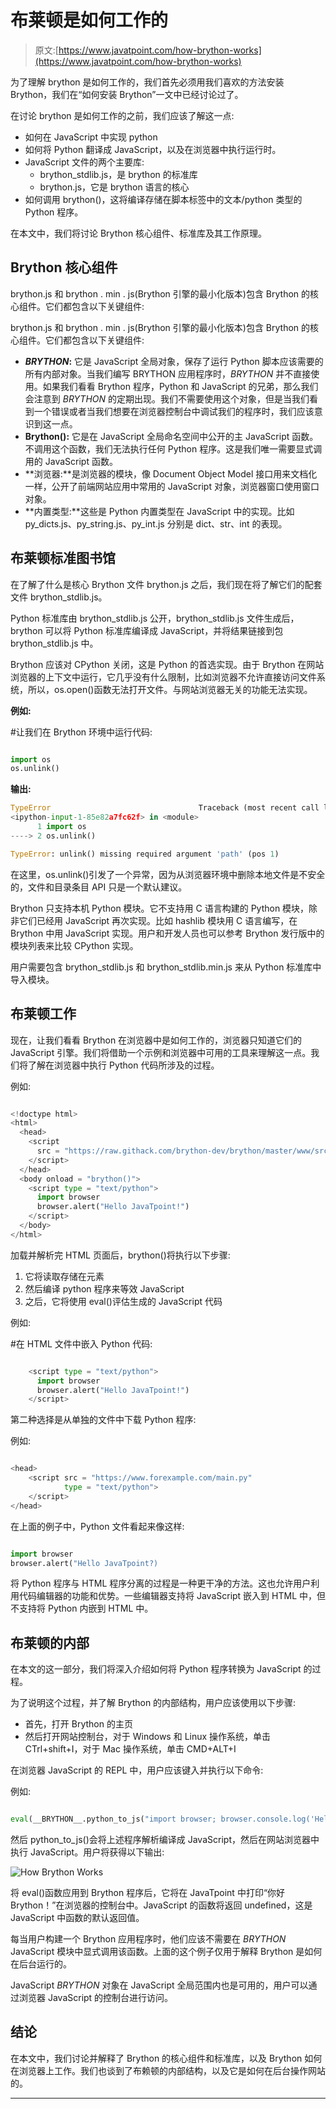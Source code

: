 # 布莱顿是如何工作的

> 原文:[https://www.javatpoint.com/how-brython-works](https://www.javatpoint.com/how-brython-works)

为了理解 brython 是如何工作的，我们首先必须用我们喜欢的方法安装 Brython，我们在“如何安装 Brython”一文中已经讨论过了。

在讨论 brython 是如何工作的之前，我们应该了解这一点:

*   如何在 JavaScript 中实现 python
*   如何将 Python 翻译成 JavaScript，以及在浏览器中执行运行时。
*   JavaScript 文件的两个主要库:
    *   brython_stdlib.js，是 brython 的标准库
    *   brython.js，它是 brython 语言的核心
*   如何调用 brython()，这将编译存储在脚本标签中的文本/python 类型的 Python 程序。

在本文中，我们将讨论 Brython 核心组件、标准库及其工作原理。

## Brython 核心组件

brython.js 和 brython . min . js(Brython 引擎的最小化版本)包含 Brython 的核心组件。它们都包含以下关键组件:

brython.js 和 brython . min . js(Brython 引擎的最小化版本)包含 Brython 的核心组件。它们都包含以下关键组件:

*   **_BRYTHON_:** 它是 JavaScript 全局对象，保存了运行 Python 脚本应该需要的所有内部对象。当我们编写 BRYTHON 应用程序时，_BRYTHON_ 并不直接使用。如果我们看看 Brython 程序，Python 和 JavaScript 的兄弟，那么我们会注意到 _BRYTHON_ 的定期出现。我们不需要使用这个对象，但是当我们看到一个错误或者当我们想要在浏览器控制台中调试我们的程序时，我们应该意识到这一点。
*   **Brython():** 它是在 JavaScript 全局命名空间中公开的主 JavaScript 函数。不调用这个函数，我们无法执行任何 Python 程序。这是我们唯一需要显式调用的 JavaScript 函数。
*   **浏览器:**是浏览器的模块，像 Document Object Model 接口用来文档化一样，公开了前端网站应用中常用的 JavaScript 对象，浏览器窗口使用窗口对象。
*   **内置类型:**这些是 Python 内置类型在 JavaScript 中的实现。比如 py_dicts.js、py_string.js、py_int.js 分别是 dict、str、int 的表现。

## 布莱顿标准图书馆

在了解了什么是核心 Brython 文件 brython.js 之后，我们现在将了解它们的配套文件 brython_stdlib.js。

Python 标准库由 brython_stdlib.js 公开，brython_stdlib.js 文件生成后，brython 可以将 Python 标准库编译成 JavaScript，并将结果链接到包 brython_stdlib.js 中。

Brython 应该对 CPython 关闭，这是 Python 的首选实现。由于 Brython 在网站浏览器的上下文中运行，它几乎没有什么限制，比如浏览器不允许直接访问文件系统，所以，os.open()函数无法打开文件。与网站浏览器无关的功能无法实现。

**例如:**

#让我们在 Brython 环境中运行代码:

```py

import os
os.unlink()

```

**输出:**

```py
TypeError                                 Traceback (most recent call last)
<ipython-input-1-85e82a7fc62f> in <module>
      1 import os
----> 2 os.unlink()

TypeError: unlink() missing required argument 'path' (pos 1)

```

在这里，os.unlink()引发了一个异常，因为从浏览器环境中删除本地文件是不安全的，文件和目录条目 API 只是一个默认建议。

Brython 只支持本机 Python 模块。它不支持用 C 语言构建的 Python 模块，除非它们已经用 JavaScript 再次实现。比如 hashlib 模块用 C 语言编写，在 Brython 中用 JavaScript 实现。用户和开发人员也可以参考 Brython 发行版中的模块列表来比较 CPython 实现。

用户需要包含 brython_stdlib.js 和 brython_stdlib.min.js 来从 Python 标准库中导入模块。

## 布莱顿工作

现在，让我们看看 Brython 在浏览器中是如何工作的，浏览器只知道它们的 JavaScript 引擎。我们将借助一个示例和浏览器中可用的工具来理解这一点。我们将了解在浏览器中执行 Python 代码所涉及的过程。

例如:

```py

<!doctype html>
<html>
  <head>
    <script
      src = "https://raw.githack.com/brython-dev/brython/master/www/src/brython.js">
    </script>
  </head>
  <body onload = "brython()">
    <script type = "text/python">
      import browser
      browser.alert("Hello JavaTpoint!")
    </script>
  </body>
</html>

```

加载并解析完 HTML 页面后，brython()将执行以下步骤:

1.  它将读取存储在元素
2.  然后编译 python 程序来等效 JavaScript
3.  之后，它将使用 eval()评估生成的 JavaScript 代码

例如:

#在 HTML 文件中嵌入 Python 代码:

```py

    <script type = "text/python">
      import browser
      browser.alert("Hello JavaTpoint!")
    </script>

```

第二种选择是从单独的文件中下载 Python 程序:

例如:

```py

<head>
    <script src = "https://www.forexample.com/main.py"
            type = "text/python">
    </script>
</head>

```

在上面的例子中，Python 文件看起来像这样:

```py

import browser
browser.alert("Hello JavaTpoint?)

```

将 Python 程序与 HTML 程序分离的过程是一种更干净的方法。这也允许用户利用代码编辑器的功能和优势。一些编辑器支持将 JavaScript 嵌入到 HTML 中，但不支持将 Python 内嵌到 HTML 中。

## 布莱顿的内部

在本文的这一部分，我们将深入介绍如何将 Python 程序转换为 JavaScript 的过程。

为了说明这个过程，并了解 Brython 的内部结构，用户应该使用以下步骤:

*   首先，打开 Brython 的主页
*   然后打开网站控制台，对于 Windows 和 Linux 操作系统，单击 CTrl+shift+I，对于 Mac 操作系统，单击 CMD+ALT+I

在浏览器 JavaScript 的 REPL 中，用户应该键入并执行以下命令:

例如:

```py

eval(__BRYTHON__.python_to_js("import browser; browser.console.log('Hello Brython in JavaTpoint!')"));

```

然后 python_to_js()会将上述程序解析编译成 JavaScript，然后在网站浏览器中执行 JavaScript。用户将获得以下输出:

![How Brython Works](img/1938ec49d21015360d22586980e7f59a.png)

将 eval()函数应用到 Brython 程序后，它将在 JavaTpoint 中打印“你好 Brython！”在浏览器的控制台中。JavaScript 的函数将返回 undefined，这是 JavaScript 中函数的默认返回值。

每当用户构建一个 Brython 应用程序时，他们应该不需要在 _BRYTHON_ JavaScript 模块中显式调用该函数。上面的这个例子仅用于解释 Brython 是如何在后台运行的。

JavaScript _BRYTHON_ 对象在 JavaScript 全局范围内也是可用的，用户可以通过浏览器 JavaScript 的控制台进行访问。

## 结论

在本文中，我们讨论并解释了 Brython 的核心组件和标准库，以及 Brython 如何在浏览器上工作。我们也谈到了布赖顿的内部结构，以及它是如何在后台操作网站的。

* * *